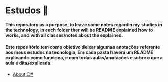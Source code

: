 # Estudos :book:

#### This repository as a purpose, to leave some notes regardin my studies in the technology, in each folder ther will be README explained how to works, and with all classes/notes about the explained.

#### Este repositório tem como objetivo deixar algumas anotações referente aos meus estudos na tecnologia, Em cada pasta haverá um README explicando como funciona, e com todas aulas/anotações e sobre o que a aula é dita/explicada.

- [About C#](https://github.com/Thomaz-Peres/Estudos/tree/master/C%23%20aulas)
